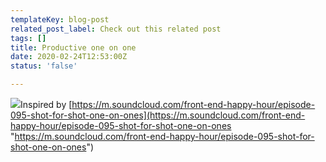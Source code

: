 ```yaml
---
templateKey: blog-post
related_post_label: Check out this related post
tags: []
title: Productive one on one
date: 2020-02-24T12:53:00Z
status: 'false'

---
```


![](https://images.waylonwalker.com/Screenshot_20200221-114202.png)Inspired by [https://m.soundcloud.com/front-end-happy-hour/episode-095-shot-for-shot-one-on-ones](https://m.soundcloud.com/front-end-happy-hour/episode-095-shot-for-shot-one-on-ones "https://m.soundcloud.com/front-end-happy-hour/episode-095-shot-for-shot-one-on-ones")
